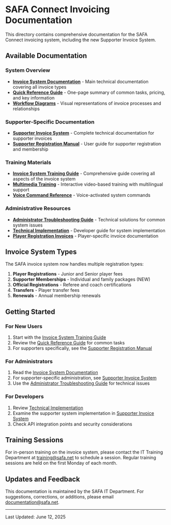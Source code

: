# SAFA Connect Invoicing Documentation

This directory contains comprehensive documentation for the SAFA Connect invoicing system, including the new Supporter Invoice System.

## Available Documentation

### System Overview

- [**Invoice System Documentation**](invoice_system_documentation.md) - Main technical documentation covering all invoice types
- [**Quick Reference Guide**](invoice_quick_reference.md) - One-page summary of common tasks, pricing, and key information
- [**Workflow Diagrams**](invoice_workflow_diagrams.md) - Visual representations of invoice processes and relationships

### Supporter-Specific Documentation

- [**Supporter Invoice System**](supporter_invoice_system.md) - Complete technical documentation for supporter invoices
- [**Supporter Registration Manual**](../supporter_registration_manual.md) - User guide for supporter registration and membership

### Training Materials

- [**Invoice System Training Guide**](invoice_system_training_guide.md) - Comprehensive guide covering all aspects of the invoice system
- [**Multimedia Training**](multimedia_training_prototype.html) - Interactive video-based training with multilingual support
- [**Voice Command Reference**](voice_command_reference.md) - Voice-activated system commands

### Administrative Resources

- [**Administrator Troubleshooting Guide**](invoice_admin_troubleshooting.md) - Technical solutions for common system issues
- [**Technical Implementation**](technical_implementation.md) - Developer guide for system implementation
- [**Player Registration Invoices**](player_registration_invoices.md) - Player-specific invoice documentation

## Invoice System Types

The SAFA invoice system now handles multiple registration types:

1. **Player Registrations** - Junior and Senior player fees
2. **Supporter Memberships** - Individual and family packages (NEW)
3. **Official Registrations** - Referee and coach certifications
4. **Transfers** - Player transfer fees
5. **Renewals** - Annual membership renewals

## Getting Started

### For New Users
1. Start with the [Invoice System Training Guide](invoice_system_training_guide.md)
2. Review the [Quick Reference Guide](invoice_quick_reference.md) for common tasks
3. For supporters specifically, see the [Supporter Registration Manual](../supporter_registration_manual.md)

### For Administrators
1. Read the [Invoice System Documentation](invoice_system_documentation.md)
2. For supporter-specific administration, see [Supporter Invoice System](supporter_invoice_system.md)
3. Use the [Administrator Troubleshooting Guide](invoice_admin_troubleshooting.md) for technical issues

### For Developers
1. Review [Technical Implementation](technical_implementation.md)
2. Examine the supporter system implementation in [Supporter Invoice System](supporter_invoice_system.md)
3. Check API integration points and security considerations

## Training Sessions

For in-person training on the invoice system, please contact the IT Training Department at training@safa.net to schedule a session. Regular training sessions are held on the first Monday of each month.

## Updates and Feedback

This documentation is maintained by the SAFA IT Department. For suggestions, corrections, or additions, please email documentation@safa.net.

---

Last Updated: June 12, 2025
